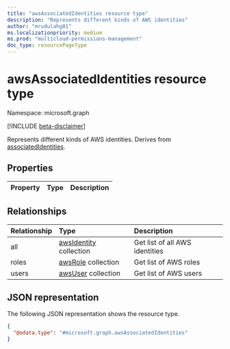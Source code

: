```yaml
---
title: "awsAssociatedIdentities resource type"
description: "Represents different kinds of AWS identities"
author: "mrudulahg01"
ms.localizationpriority: medium
ms.prod: "multicloud-permissions-management"
doc_type: resourcePageType
---
```


# awsAssociatedIdentities resource type

Namespace: microsoft.graph

[!INCLUDE [beta-disclaimer](../../includes/beta-disclaimer.md)]

Represents different kinds of AWS identities. Derives from [associatedIdentities]().

## Properties
|Property|Type|Description|
|:---|:---|:---|

## Relationships
|Relationship|Type|Description|
|:---|:---|:---|
|all|[awsIdentity](../resources/awsidentity.md) collection|Get list of all AWS identities|
|roles|[awsRole](../resources/awsrole.md) collection|Get list of AWS roles|
|users|[awsUser](../resources/awsuser.md) collection|Get list of AWS users|

## JSON representation
The following JSON representation shows the resource type.
<!-- {
  "blockType": "resource",
  "@odata.type": "microsoft.graph.awsAssociatedIdentities"
}
-->
``` json
{
  "@odata.type": "#microsoft.graph.awsAssociatedIdentities"
}
```

